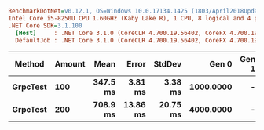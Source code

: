 ``` ini

BenchmarkDotNet=v0.12.1, OS=Windows 10.0.17134.1425 (1803/April2018Update/Redstone4)
Intel Core i5-8250U CPU 1.60GHz (Kaby Lake R), 1 CPU, 8 logical and 4 physical cores
.NET Core SDK=3.1.100
  [Host]     : .NET Core 3.1.0 (CoreCLR 4.700.19.56402, CoreFX 4.700.19.56404), X64 RyuJIT
  DefaultJob : .NET Core 3.1.0 (CoreCLR 4.700.19.56402, CoreFX 4.700.19.56404), X64 RyuJIT


```
|   Method | Amount |     Mean |    Error |   StdDev |     Gen 0 | Gen 1 | Gen 2 | Allocated |
|--------- |------- |---------:|---------:|---------:|----------:|------:|------:|----------:|
| **GrpcTest** |    **100** | **347.5 ms** |  **3.81 ms** |  **3.38 ms** | **1000.0000** |     **-** |     **-** |   **6.53 MB** |
| **GrpcTest** |    **200** | **708.9 ms** | **13.86 ms** | **20.75 ms** | **4000.0000** |     **-** |     **-** |  **13.14 MB** |
